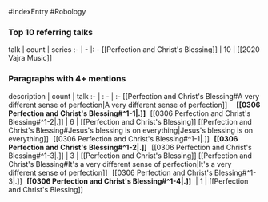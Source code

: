 #IndexEntry #Robology

### Top 10 referring talks
talk | count | series
:- | - |: -
[[Perfection and Christ's Blessing]] | 10 | [[2020 Vajra Music]]

### Paragraphs with 4+ mentions
description | count | talk
:- | : - | :-
[[Perfection and Christ's Blessing#A very different sense of perfection\|A very different sense of perfection]] &nbsp;&nbsp; &nbsp; **[[0306 Perfection and Christ's Blessing#^1-1\|.]]** &nbsp; [[0306 Perfection and Christ's Blessing#^1-2\|.]] | 6 | [[Perfection and Christ's Blessing]]
[[Perfection and Christ's Blessing#Jesus's blessing is on everything\|Jesus's blessing is on everything]] &nbsp;&nbsp;[[0306 Perfection and Christ's Blessing#^1-1\|.]] &nbsp; **[[0306 Perfection and Christ's Blessing#^1-2\|.]]** &nbsp; [[0306 Perfection and Christ's Blessing#^1-3\|.]] | 3 | [[Perfection and Christ's Blessing]]
[[Perfection and Christ's Blessing#It's a very different sense of perfection\|It's a very different sense of perfection]] &nbsp;&nbsp;[[0306 Perfection and Christ's Blessing#^1-3\|.]] &nbsp; **[[0306 Perfection and Christ's Blessing#^1-4\|.]]** &nbsp;  | 1 | [[Perfection and Christ's Blessing]]

